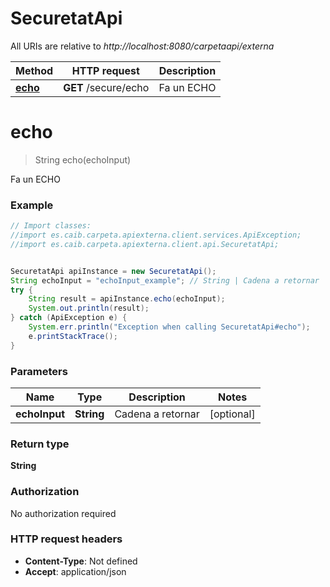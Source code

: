 # SecuretatApi

All URIs are relative to *http://localhost:8080/carpetaapi/externa*

Method | HTTP request | Description
------------- | ------------- | -------------
[**echo**](SecuretatApi.md#echo) | **GET** /secure/echo | Fa un ECHO

<a name="echo"></a>
# **echo**
> String echo(echoInput)

Fa un ECHO

### Example
```java
// Import classes:
//import es.caib.carpeta.apiexterna.client.services.ApiException;
//import es.caib.carpeta.apiexterna.client.api.SecuretatApi;


SecuretatApi apiInstance = new SecuretatApi();
String echoInput = "echoInput_example"; // String | Cadena a retornar
try {
    String result = apiInstance.echo(echoInput);
    System.out.println(result);
} catch (ApiException e) {
    System.err.println("Exception when calling SecuretatApi#echo");
    e.printStackTrace();
}
```

### Parameters

Name | Type | Description  | Notes
------------- | ------------- | ------------- | -------------
 **echoInput** | **String**| Cadena a retornar | [optional]

### Return type

**String**

### Authorization

No authorization required

### HTTP request headers

 - **Content-Type**: Not defined
 - **Accept**: application/json

